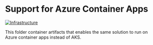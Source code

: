 # Support for Azure Container Apps

[![Infrastructure](https://github.com/MoimHossain/azure-container-apps-demo/actions/workflows/core-infrastructure.yml/badge.svg)](https://github.com/MoimHossain/azure-container-apps-demo/actions/workflows/core-infrastructure.yml)

This folder container artifacts that enables the same solution to run on Azure container apps instead of AKS.
